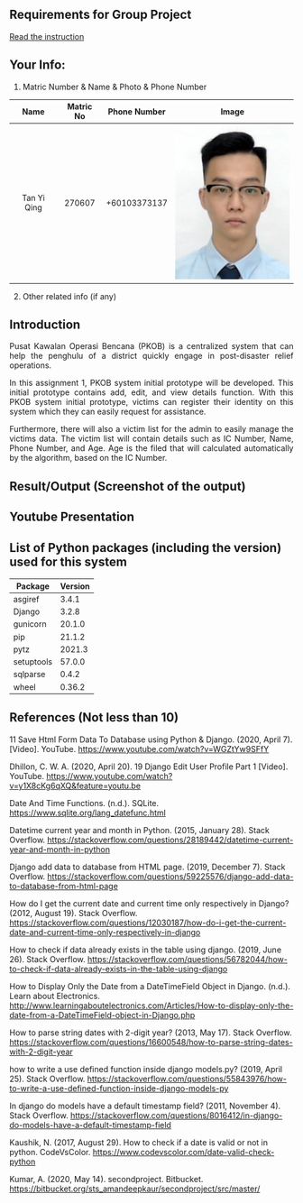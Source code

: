 ## Requirements for Group Project
[Read the instruction](https://github.com/STIW3054-A211/e-sulam/blob/main/Assignment-1.md)

## Your Info:
1. Matric Number & Name & Photo & Phone Number

|             Name             | Matric No |  Phone Number   |                    Image                   |
| :--------------------------: | :-------: | :-------------: |  :---------------------------------------: |
|         Tan Yi Qing          |  270607   |  +60103373137   |   ![tan's photo](./images/tanyiqing.png)   |

2. Other related info (if any)

## Introduction
<p align="justify">Pusat Kawalan Operasi Bencana (PKOB) is a centralized system that can help the penghulu of a district quickly engage in post-disaster relief operations. </p>
<p align="justify">In this assignment 1, PKOB system initial prototype will be developed. This initial prototype contains add, edit, and view details function. With this PKOB system initial prototype, victims can register their identity on this system which they can easily request for assistance.</p>
<p align="justify">Furthermore, there will also a victim list for the admin to easily manage the victims data. The victim list will contain details such as IC Number, Name, Phone Number, and Age. Age is the filed that will calculated automatically by the algorithm, based on the IC Number.</p>

## Result/Output (Screenshot of the output)

## Youtube Presentation
## List of Python packages (including the version) used for this system
|Package   | Version|
|----------| -------|
|asgiref   | 3.4.1  |
|Django    | 3.2.8  |
|gunicorn  | 20.1.0 |
|pip       | 21.1.2 |
|pytz      | 2021.3 |
|setuptools| 57.0.0 |
|sqlparse  | 0.4.2  |
|wheel     | 0.36.2 |


## References (Not less than 10)
11 Save Html Form Data To Database using Python & Django. (2020, April 7). [Video]. YouTube. https://www.youtube.com/watch?v=WGZtYw9SFfY

Dhillon, C. W. A. (2020, April 20). 19 Django Edit User Profile Part 1 [Video]. YouTube. https://www.youtube.com/watch?v=y1X8cKg6qXQ&feature=youtu.be

Date And Time Functions. (n.d.). SQLite. https://www.sqlite.org/lang_datefunc.html

Datetime current year and month in Python. (2015, January 28). Stack Overflow. https://stackoverflow.com/questions/28189442/datetime-current-year-and-month-in-python

Django add data to database from HTML page. (2019, December 7). Stack Overflow. https://stackoverflow.com/questions/59225576/django-add-data-to-database-from-html-page

How do I get the current date and current time only respectively in Django? (2012, August 19). Stack Overflow. https://stackoverflow.com/questions/12030187/how-do-i-get-the-current-date-and-current-time-only-respectively-in-django

How to check if data already exists in the table using django. (2019, June 26). Stack Overflow. https://stackoverflow.com/questions/56782044/how-to-check-if-data-already-exists-in-the-table-using-django

How to Display Only the Date from a DateTimeField Object in Django. (n.d.). Learn about Electronics. http://www.learningaboutelectronics.com/Articles/How-to-display-only-the-date-from-a-DateTimeField-object-in-Django.php

How to parse string dates with 2-digit year? (2013, May 17). Stack Overflow. https://stackoverflow.com/questions/16600548/how-to-parse-string-dates-with-2-digit-year

how to write a use defined function inside django models.py? (2019, April 25). Stack Overflow. https://stackoverflow.com/questions/55843976/how-to-write-a-use-defined-function-inside-django-models-py

In django do models have a default timestamp field? (2011, November 4). Stack Overflow. https://stackoverflow.com/questions/8016412/in-django-do-models-have-a-default-timestamp-field

Kaushik, N. (2017, August 29). How to check if a date is valid or not in python. CodeVsColor. https://www.codevscolor.com/date-valid-check-python

Kumar, A. (2020, May 14). secondproject. Bitbucket. https://bitbucket.org/sts_amandeepkaur/secondproject/src/master/